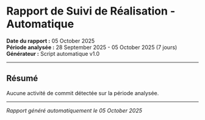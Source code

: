 # Rapport de Suivi de Réalisation - Automatique

**Date du rapport :** 05 October 2025  
**Période analysée :** 28 September 2025 - 05 October 2025 (7 jours)  
**Générateur :** Script automatique v1.0

---

## Résumé

Aucune activité de commit détectée sur la période analysée.

---

*Rapport généré automatiquement le 05 October 2025*
